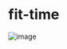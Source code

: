 # fit-time
![image](https://user-images.githubusercontent.com/62833819/201933055-0ff322cd-f8ed-4cb1-898f-d62bd600fc92.png)

